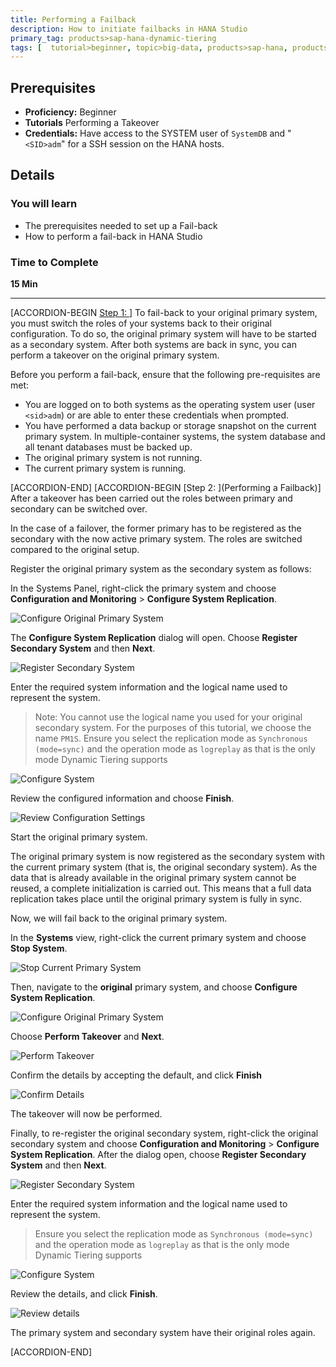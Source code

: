 ```yaml
---
title: Performing a Failback
description: How to initiate failbacks in HANA Studio
primary_tag: products>sap-hana-dynamic-tiering
tags: [  tutorial>beginner, topic>big-data, products>sap-hana, products>sap-hana-dynamic-tiering, products>sap-hana-studio ]
---
```


## Prerequisites
 - **Proficiency:** Beginner
 - **Tutorials** Performing a Takeover
 - **Credentials:** Have access to the SYSTEM user of  `SystemDB` and "`<SID>adm`" for a SSH session on the HANA hosts.


## Details
### You will learn
- The prerequisites needed to set up a Fail-back
- How to perform a fail-back in HANA Studio

### Time to Complete
**15 Min**

---

[ACCORDION-BEGIN [Step 1: ](Introduction)]
To fail-back to your original primary system, you must switch the roles of your systems back to their original configuration. To do so, the original primary system will have to be started as a secondary system. After both systems are back in sync, you can perform a takeover on the original primary system.

Before you perform a fail-back, ensure that the following pre-requisites are met:

- You are logged on to both systems as the operating system user (user `<sid>adm`) or are able to enter these credentials when prompted.
- You have performed a data backup or storage snapshot on the current primary system. In multiple-container systems, the system database and all tenant databases must be backed up.
- The original primary system is not running.
- The current primary system is running.


[ACCORDION-END]
[ACCORDION-BEGIN [Step 2: ](Performing a Failback)]
After a takeover has been carried out the roles between primary and secondary can be switched over.

In the case of a failover, the former primary has to be registered as the secondary with the now active primary system. The roles are switched compared to the original setup.

Register the original primary system as the secondary system as follows:

In the Systems Panel, right-click the primary system and choose **Configuration and Monitoring** > **Configure System Replication**.

![Configure Original Primary System](configure-system-replication.png)

The **Configure System Replication** dialog will open. Choose **Register Secondary System** and then **Next**.

![Register Secondary System](register-secondary-system.png)

Enter the required system information and the logical name used to represent the system.
> Note: You cannot use the logical name you used for your original secondary system. For the purposes of this tutorial, we choose the name `PM1S`.
> Ensure you select the replication mode as `Synchronous (mode=sync)` and the operation mode as `logreplay` as that is the only mode Dynamic Tiering supports

![Configure System](configure-system.png)

Review the configured information and choose **Finish**.

![Review Configuration Settings](review-configuration-settings.png)

Start the original primary system.

The original primary system is now registered as the secondary system with the current primary system (that is, the original secondary system). As the data that is already available in the original primary system cannot be reused, a complete initialization is carried out. This means that a full data replication takes place until the original primary system is fully in sync.

Now, we will fail back to the original primary system.

In the **Systems** view, right-click the current primary system and choose **Stop System**.

![Stop Current Primary System](stop-current-primary.png)

Then, navigate to the **original** primary system, and choose **Configure System Replication**.

![Configure Original Primary System](configure-original-primary-system.png)

Choose **Perform Takeover** and **Next**.

![Perform Takeover](perform-takeover.png)

Confirm the details by accepting the default, and click **Finish**

![Confirm Details](confirm-details.png)

The takeover will now be performed.

Finally, to re-register the original secondary system, right-click the original secondary system and choose **Configuration and Monitoring** > **Configure System Replication**. After the dialog open, choose **Register Secondary System** and then **Next**.

![Register Secondary System](register-secondary-system.png)

Enter the required system information and the logical name used to represent the system.
> Ensure you select the replication mode as `Synchronous (mode=sync)` and the operation mode as `logreplay` as that is the only mode Dynamic Tiering supports

![Configure System](configure-system0.png)

Review the details, and click **Finish**.

![Review details](review-configuration-settings0.png)

The primary system and secondary system have their original roles again.


[ACCORDION-END]
